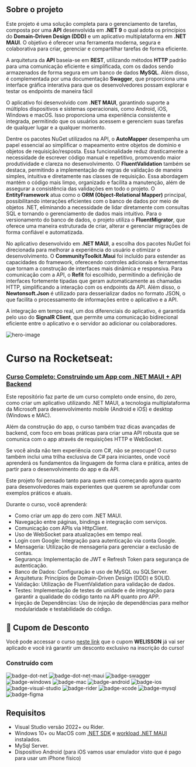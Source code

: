 ## Sobre o projeto

Este projeto é uma solução completa para o gerenciamento de tarefas, composta por uma **API** desenvolvida em **.NET 9** o qual adota os princípios do **Domain-Driven Design (DDD)** e um aplicativo multiplataforma em **.NET MAUI**. O objetivo é oferecer uma ferramenta moderna, segura e colaborativa para criar, gerenciar e compartilhar tarefas de forma eficiente.

A arquitetura da **API** baseia-se em **REST**, utilizando métodos **HTTP** padrão para uma comunicação eficiente e simplificada, com os dados sendo armazenados de forma segura em um banco de dados **MySQL**. Além disso, é complementada por uma documentação **Swagger**, que proporciona uma interface gráfica interativa para que os desenvolvedores possam explorar e testar os endpoints de maneira fácil

O aplicativo foi desenvolvido com **.NET MAUI**, garantindo suporte a múltiplos dispositivos e sistemas operacionais, como Android, iOS, Windows e macOS. Isso proporciona uma experiência consistente e integrada, permitindo que os usuários acessem e gerenciem suas tarefas de qualquer lugar e a qualquer momento.

Dentre os pacotes NuGet utilizados na API, o **AutoMapper** desempenha um papel essencial ao simplificar o mapeamento entre objetos de domínio e objetos de requisição/resposta. Essa funcionalidade reduz drasticamente a necessidade de escrever código manual e repetitivo, promovendo maior produtividade e clareza no desenvolvimento. O **FluentValidation** também se destaca, permitindo a implementação de regras de validação de maneira simples, intuitiva e diretamente nas classes de requisição. Essa abordagem mantém o código mais limpo, organizado e facilita a manutenção, além de assegurar a consistência das validações em todo o projeto. O **EntityFramework** atua como o **ORM (Object-Relational Mapper)** principal, possibilitando interações eficientes com o banco de dados por meio de objetos .NET, eliminando a necessidade de lidar diretamente com consultas SQL e tornando o gerenciamento de dados mais intuitivo. Para o versionamento do banco de dados, o projeto utiliza o **FluentMigrator**, que oferece uma maneira estruturada de criar, alterar e gerenciar migrações de forma confiável e automatizada.

No aplicativo desenvolvido em **.NET MAUI**, a escolha dos pacotes NuGet foi direcionada para melhorar a experiência do usuário e otimizar o desenvolvimento. O **CommunityToolkit.Maui** foi incluído para estender as capacidades do framework, oferecendo controles adicionais e ferramentas que tornam a construção de interfaces mais dinâmica e responsiva. Para comunicação com a API, o **Refit** foi escolhido, permitindo a definição de interfaces fortemente tipadas que geram automaticamente as chamadas HTTP, simplificando a interação com os endpoints da API. Além disso, o **Newtonsoft.Json** é utilizado para desserializar dados no formato JSON, o que facilita o processamento de informações entre o aplicativo e a API.

A integração em tempo real, um dos diferenciais do aplicativo, é garantida pelo uso do **SignalR Client**, que permite uma comunicação bidirecional eficiente entre o aplicativo e o servidor ao adicionar ou colaboradores.

![hero-image]

# **Curso na Rocketseat**:
### [Curso Completo: Construindo um App com .NET MAUI + API Backend][curso-rocketseat]

Este repositório faz parte de um curso completo onde ensino, do zero, como criar um aplicativo utilizando .NET MAUI, a tecnologia multiplataforma da Microsoft para desenvolvimento mobile (Android e iOS) e desktop (Windows e MAC).

Além da construção do app, o curso também traz dicas avançadas de backend, com foco em boas práticas para criar uma API robusta que se comunica com o app através de requisições HTTP e WebSocket.

Se você ainda não tem experiência com C#, não se preocupe! O curso também inclui uma trilha exclusiva de C# para iniciantes, onde você aprenderá os fundamentos da linguagem de forma clara e prática, antes de partir para o desenvolvimento do app e da API.

Este projeto foi pensado tanto para quem está começando agora quanto para desenvolvedores mais experientes que querem se aprofundar com exemplos práticos e atuais.

Durante o curso, você aprenderá:

- Como criar um app do zero com .NET MAUI.
- Navegação entre páginas, bindings e integração com serviços.
- Comunicação com APIs via HttpClient.
- Uso de WebSocket para atualizações em tempo real.
- Login com Google: Integração para autenticação via conta Google.
- Mensageria: Utilização de mensageria para gerenciar a exclusão de contas.
- Segurança: Implementação de JWT e Refresh Token para segurança de autenticação.
- Banco de Dados: Configuração e uso de MySQL ou SQLServer.
- Arquitetura: Princípios de Domain-Driven Design (DDD) e SOLID.
- Validação: Utilização de FluentValidation para validação de dados.
- Testes: Implementação de testes de unidade e de integração para garantir a qualidade do código tanto na API quanto pro APP.
- Injeção de Dependências: Uso de injeção de dependências para melhor modularidade e testabilidade do código.

## 🎁 Cupom de Desconto

Você pode accessar o curso [neste link][curso-rocketseat] que o cupom **WELISSON** já vai ser aplicado e você irá garantir um desconto exclusivo na inscrição do curso!

### Construído com

![badge-dot-net] ![badge-dot-net-maui] ![badge-swagger] ![badge-windows] ![badge-mac] ![badge-android] ![badge-ios] ![badge-visual-studio] ![badge-rider] ![badge-xcode] ![badge-mysql] ![badge-figma]


## Requisitos

* Visual Studio versão 2022+ ou Rider.
* Windows 10+ ou MacOS com [.NET SDK][dot-net-sdk] e [workload .NET MAUI][maui-workload] instalados.
* MySql Server.
* Dispositivo Android (para iOS vamos usar emulador visto que é pago para usar um iPhone físico)


<!-- Links -->
[dot-net-sdk]: https://dotnet.microsoft.com/en-us/download/dotnet/9.0
[maui-workload]: https://learn.microsoft.com/en-us/dotnet/core/tools/dotnet-workload-install

<!-- Images -->
[hero-image]: images/heroimage.png

<!-- Badges -->
[badge-dot-net]: https://img.shields.io/badge/.NET%209.0-512BD4?logo=dotnet&logoColor=fff&style=for-the-badge
[badge-dot-net-maui]: https://img.shields.io/badge/.NET%20MAUI-512BD4?logo=dotnet&logoColor=fff&style=for-the-badge

[badge-windows]: https://img.shields.io/badge/Windows-0078D4?logo=windows&logoColor=fff&style=for-the-badge
[badge-mac]: https://img.shields.io/badge/mac%20os-000000?style=for-the-badge&logo=apple&logoColor=white

[badge-android]: https://img.shields.io/badge/Android-3DDC84?style=for-the-badge&logo=android&logoColor=white
[badge-ios]: https://img.shields.io/badge/iOS-000000?style=for-the-badge&logo=ios&logoColor=white

[badge-visual-studio]: https://img.shields.io/badge/Visual%20Studio-5C2D91?logo=visualstudio&logoColor=fff&style=for-the-badge
[badge-xcode]: https://img.shields.io/badge/Xcode-007ACC?style=for-the-badge&logo=Xcode&logoColor=white

[badge-mysql]: https://img.shields.io/badge/MySQL-4479A1?logo=mysql&logoColor=fff&style=for-the-badge
[badge-swagger]: https://img.shields.io/badge/Swagger-85EA2D?logo=swagger&logoColor=000&style=for-the-badge
[badge-rider]: https://img.shields.io/badge/Rider-000000?style=for-the-badge&logo=Rider&logoColor=white

[badge-figma]: https://img.shields.io/badge/Figma-F24E1E?style=for-the-badge&logo=figma&logoColor=white

[curso-rocketseat]: https://www.rocketseat.com.br/oferta/influencer/v2/welisson
